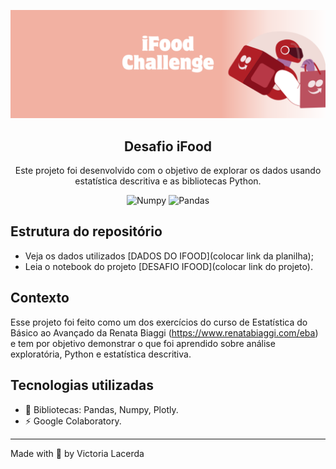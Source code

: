 <p align="center">
  <img src="https://github.com/viclacerda/py-desafio-ifood-pt/blob/main/ifood-challenge.png" >
</p>

<h2 align="center">
  Desafio iFood
</h2>

<p align="center">
  Este projeto foi desenvolvido com o objetivo de explorar os dados usando estatística descritiva e as bibliotecas Python. </a>
</p>

<p align="center">
    <img alt="Numpy" src="https://img.shields.io/badge/numpy-1.23.5-blue">
    <img alt="Pandas" src="https://img.shields.io/badge/Pandas-1.5.3-yellow">
    

   </a>
</p>


## Estrutura do repositório

- Veja os dados utilizados [DADOS DO IFOOD](colocar link da planilha);
- Leia o notebook do projeto [DESAFIO IFOOD](colocar link do projeto).

## Contexto

Esse projeto foi feito como um dos exercícios do curso de Estatística do Básico ao Avançado da Renata Biaggi (https://www.renatabiaggi.com/eba) e tem por objetivo demonstrar o que foi aprendido sobre análise exploratória, Python e estatística descritiva.

## Tecnologias utilizadas

- 📄 Bibliotecas: Pandas, Numpy, Plotly.
- ⚡️ Google Colaboratory.

---

Made with 🩶 by Victoria Lacerda 
